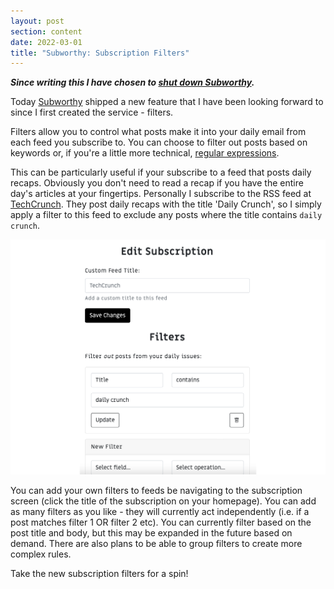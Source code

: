 ```yaml
---
layout: post
section: content
date: 2022-03-01
title: "Subworthy: Subscription Filters"
---
```


_**Since writing this I have chosen to [shut down Subworthy](/calling-time-on-subworthy/).**_

Today [Subworthy](https://subworthy.com) shipped a new feature that I have been looking forward to since I first created the service - filters.

Filters allow you to control what posts make it into your daily email from each feed you subscribe to.  You can choose to filter out posts based on keywords or, if you're a little more technical, [regular expressions](https://regexr.com).

This can be particularly useful if your subscribe to a feed that posts daily recaps. Obviously you don't need to read a recap if you have the entire day's articles at your fingertips.  Personally I subscribe to the RSS feed at [TechCrunch](https://techcrunch.com).  They post daily recaps with the title 'Daily Crunch', so I simply apply a filter to this feed to exclude any posts where the title contains `daily crunch`.

![](/assets/img/subworthy/filters.png)

You can add your own filters to feeds be navigating to the subscription screen (click the title of the subscription on your homepage).  You can add as many filters as you like - they will currently act independently (i.e. if a post matches filter 1 OR filter 2 etc).  You can currently filter based on the post title and body, but this may be expanded in the future based on demand. There are also plans to be able to group filters to create more complex rules.

Take the new subscription filters for a spin!
